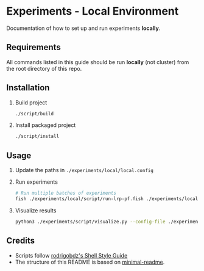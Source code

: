 # Experiments - Local Environment

Documentation of how to set up and run experiments **locally**.

## Requirements

All commands listed in this guide should be run **locally** (not cluster) from the root directory of this repo.

## Installation

1. Build project

   ```sh
   ./script/build
   ```

1. Install packaged project

   ```sh
   ./script/install
   ```

## Usage

1. Update the paths in `./experiments/local/local.config`

1. Run experiments

   ```sh
   # Run multiple batches of experiments
   fish ./experiments/local/script/run-lrp-pf.fish ./experiments/local/local.config
   ```

1. Visualize results

   ```sh
   python3 ./experiments/script/visualize.py --config-file ./experiments/local/local.config
   ```

## Credits

- Scripts follow [rodrigobdz's Shell Style Guide](https://github.com/rodrigobdz/styleguide-sh)
- The structure of this README is based on [minimal-readme](https://github.com/rodrigobdz/minimal-readme).

